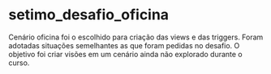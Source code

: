 # setimo_desafio_oficina

Cenário oficina foi o escolhido para criação das views e das triggers.
Foram adotadas situações semelhantes as que foram pedidas no desafio.
O objetivo foi criar visões em um cenário ainda não explorado durante o curso.
